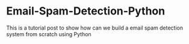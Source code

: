 # Email-Spam-Detection-Python
This is a tutorial post to show how can we build a email spam detection system from scratch using Python

